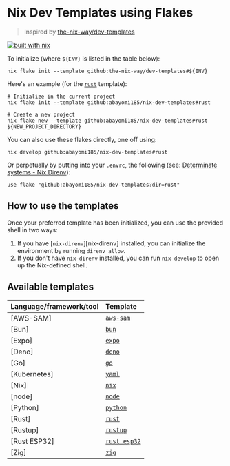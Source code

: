 # Nix Dev Templates using Flakes

> Inspired by [the-nix-way/dev-templates](https://github.com/the-nix-way/dev-templates)

[![built with nix](https://builtwithnix.org/badge.svg)](https://builtwithnix.org)

To initialize (where `${ENV}` is listed in the table below):

```shell
nix flake init --template github:the-nix-way/dev-templates#${ENV}
```

Here's an example (for the [`rust`](./rust) template):

```shell
# Initialize in the current project
nix flake init --template github:abayomi185/nix-dev-templates#rust

# Create a new project
nix flake new --template github:abayomi185/nix-dev-templates#rust ${NEW_PROJECT_DIRECTORY}
```

You can also use these flakes directly, one off using:

```shell
nix develop github:abayomi185/nix-dev-templates#rust
```

Or perpetually by putting into your `.envrc`, the following (see: [Determinate systems - Nix Direnv](https://determinate.systems/posts/nix-direnv/)):

```shell
use flake "github:abayomi185/nix-dev-templates?dir=rust"
```

## How to use the templates

Once your preferred template has been initialized, you can use the provided shell in two ways:

1. If you have [`nix-direnv`][nix-direnv] installed, you can initialize the environment by running `direnv allow`.
2. If you don't have `nix-direnv` installed, you can run `nix develop` to open up the Nix-defined shell.

## Available templates

| Language/framework/tool | Template                      |
| :---------------------- | :---------------------------- |
| [AWS-SAM]               | [`aws-sam`](./aws-sam/)       |
| [Bun]                   | [`bun`](./bun/)               |
| [Expo]                  | [`expo`](./expo/)             |
| [Deno]                  | [`deno`](./deno/)             |
| [Go]                    | [`go`](./go/)                 |
| [Kubernetes]            | [`yaml`](./kubernetes/)       |
| [Nix]                   | [`nix`](./nix/)               |
| [node]                  | [`node`](./node/)             |
| [Python]                | [`python`](./python/)         |
| [Rust]                  | [`rust`](./rust/)             |
| [Rustup]                | [`rustup`](./rustup/)         |
| [Rust ESP32]            | [`rust_esp32`](./rust_esp32/) |
| [Zig]                   | [`zig`](./zig/)               |
